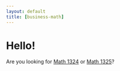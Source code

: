 ```yaml
---
layout: default
title: [business-math]
---
```


Hello!
===

Are you looking for [Math 1324](1324/00-index.html) or [Math 1325](1325/00-index.html)?